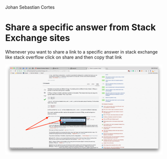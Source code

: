 Johan Sebastian Cortes

# Share a specific answer from Stack Exchange sites

Whenever you want to share a link to a specific answer in stack exchange like stack overflow click on share and then copy that link

![](share_a_specific_answer_from_stack_exchange_sites.png)
